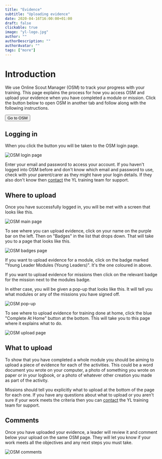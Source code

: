 ```yaml
---
title: "Evidence"
subtitle: "Uploading evidence"
date: 2020-04-16T16:00:00+01:00
draft: false
clickable: true
image: "yl-logo.jpg"
author: ""
authorDescription: ""
authorAvatar: ""
tags: ["more"]
---
```


# Introduction

We use Online Scout Manager (OSM) to track your progress with your training. This page explains the process for how you access OSM and upload your evidence when you have completed a module or mission. Click the button below to open OSM in another tab and follow along with the following instructions.

<a target="_blank" href="https://www.onlinescoutmanager.co.uk/main.php">
 <button type="button" class="go-to-osm">Go to OSM</button>
</a>

## Logging in

When you click the button you will be taken to the OSM login page.

![OSM login page](/osm-login.png)

Enter your email and password to access your account. If you haven't logged into OSM before and don't know which email and password to use, check with your parent/carer as they might have your login details. If they also don't know then [contact](/contact) the YL training team for support.

## Where to upload

Once you have successfully logged in, you will be met with a screen that looks like this.

![OSM main page](/osm-main.png)

To see where you can upload evidence, click on your name on the purple bar on the left. Then on "Badges" in the list that drops down. That will take you to a page that looks like this.

![OSM badges page](/osm-badges.png)

If you want to upload evidence for a module, click on the badge marked "Young Leader Modules (Young Leaders)". It's the one coloured in above.

If you want to upload evidence for missions then click on the relevant badge for the mission next to the modules badge.

In either case, you will be given a pop-up that looks like this. It will tell you what modules or any of the missions you have signed off.

![OSM pop-up](/osm-popup.png)

To see where to upload evidence for training done at home, click the blue "Complete At Home" button at the bottom. This will take you to this page where it explains what to do.

![OSM upload page](/osm-upload.png)

## What to upload

To show that you have completed a whole module you should be aiming to upload a piece of evidence for each of the activities. This could be a word document you wrote on your computer, a photo of something you wrote on paper or in your logbook, or a photo of whatever other creation you made as part of the activity.

Missions should tell you explicitly what to upload at the bottom of the page for each one. If you have any questions about what to upload or you aren't sure if your work meets the criteria then you can [contact](/contact) the YL training team for support.

## Comments

Once you have uploaded your evidence, a leader will review it and comment below your upload on the same OSM page. They will let you know if your work meets all the objectives and any next steps you must take.

![OSM comments](/osm-comments.png)

<!-- ## Sign off -->
